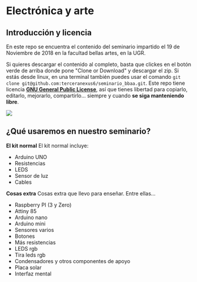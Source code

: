 # Electrónica y arte

## Introducción y licencia

En este repo se encuentra el contenido del seminario impartido el 19 de Noviembre de 2018 en la facultad bellas artes, en la UGR.

Si quieres descargar el contenido al completo, basta que clickes en el botón verde de arriba donde pone "Clone or Download" y descargar el zip. Si estás desde linux, en una terminal también puedes usar el comando `git clone git@github.com:terceranexus6/seminario_bbaa.git`. Este repo tiene licencia [**GNU General Public License**](https://www.gnu.org/licenses/#GPL), así que tienes libertad para copiarlo, editarlo, mejorarlo, compartirlo... siempre y cuando **se siga manteniendo libre**.

![](https://www.gnu.org/graphics/gplv3-127x51.png)


## ¿Qué usaremos en nuestro seminario?

**El kit normal**
El kit normal incluye:
* Arduino UNO
* Resistencias
* LEDS
* Sensor de luz
* Cables

**Cosas extra**
Cosas extra que llevo para enseñar. Entre ellas...
* Raspberry PI (3 y Zero)
* Attiny 85
* Arduino nano
* Arduino mini
* Sensores varios
* Botones
* Más resistencias
* LEDS rgb
* Tira leds rgb
* Condensadores y otros componentes de apoyo
* Placa solar
* Interfaz mental
